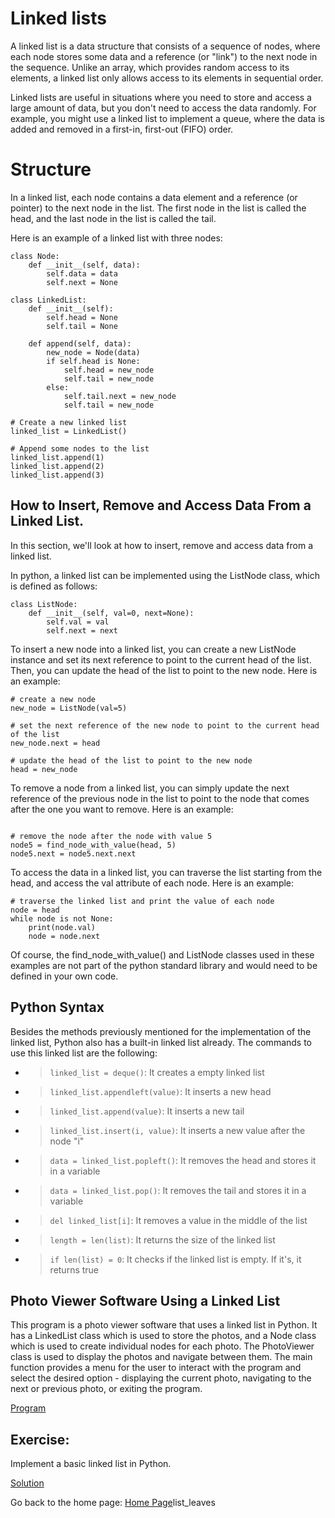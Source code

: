 # Linked lists 

A linked list is a data structure that consists of a sequence of nodes, where each node stores some data and a reference (or "link") to the next node in the sequence. Unlike an array, which provides random access to its elements, a linked list only allows access to its elements in sequential order.

Linked lists are useful in situations where you need to store and access a large amount of data, but you don't need to access the data randomly. For example, you might use a linked list to implement a queue, where the data is added and removed in a first-in, first-out (FIFO) order.

# Structure 

In a linked list, each node contains a data element and a reference (or pointer) to the next node in the list. The first node in the list is called the head, and the last node in the list is called the tail.

Here is an example of a linked list with three nodes:

```
class Node:
    def __init__(self, data):
        self.data = data
        self.next = None

class LinkedList:
    def __init__(self):
        self.head = None
        self.tail = None

    def append(self, data):
        new_node = Node(data)
        if self.head is None:
            self.head = new_node
            self.tail = new_node
        else:
            self.tail.next = new_node
            self.tail = new_node

# Create a new linked list
linked_list = LinkedList()

# Append some nodes to the list
linked_list.append(1)
linked_list.append(2)
linked_list.append(3)

```
## How to Insert, Remove and Access Data From a Linked List.

In this section, we'll look at how to insert, remove and access data from a linked list.

In python, a linked list can be implemented using the ListNode class, which is defined as follows:

```
class ListNode:
    def __init__(self, val=0, next=None):
        self.val = val
        self.next = next
```

To insert a new node into a linked list, you can create a new ListNode instance and set its next reference to point to the current head of the list. Then, you can update the head of the list to point to the new node. Here is an example:

``` 
# create a new node
new_node = ListNode(val=5)

# set the next reference of the new node to point to the current head of the list
new_node.next = head

# update the head of the list to point to the new node
head = new_node

``` 

To remove a node from a linked list, you can simply update the next reference of the previous node in the list to point to the node that comes after the one you want to remove. Here is an example:

```

# remove the node after the node with value 5
node5 = find_node_with_value(head, 5)
node5.next = node5.next.next

```

To access the data in a linked list, you can traverse the list starting from the head, and access the val attribute of each node. Here is an example:

```
# traverse the linked list and print the value of each node
node = head
while node is not None:
    print(node.val)
    node = node.next
```

Of course, the find_node_with_value() and ListNode classes used in these examples are not part of the python standard library and would need to be defined in your own code.

## Python Syntax

Besides the methods previously mentioned for the implementation of the linked list, Python also has a built-in linked list already. The commands to use this linked list are the following:

* >``` linked_list = deque() ```: It creates a empty linked list
* >``` linked_list.appendleft(value) ```: It inserts a new head
* >``` linked_list.append(value) ```: It inserts a new tail
* >``` linked_list.insert(i, value) ```: It inserts a new value after the node "i"
* >``` data = linked_list.popleft() ```: It removes the head and stores it in a variable
* >``` data = linked_list.pop() ```: It removes the tail and stores it in a variable
* >``` del linked_list[i] ```: It removes a value in the middle of the list
* >``` length = len(list) ```: It returns the size of the linked list
* >``` if len(list) = 0 ```: It checks if the linked list is empty. If it's, it returns true

##  Photo Viewer Software Using a Linked List

This program is a photo viewer software that uses a linked list in Python. It has a LinkedList class which is used to store the photos, and a Node class which is used to create individual nodes for each photo. The PhotoViewer class is used to display the photos and navigate between them. The main function provides a menu for the user to interact with the program and select the desired option - displaying the current photo, navigating to the next or previous photo, or exiting the program.

[Program](photo_vw.py)


## Exercise:

Implement a basic linked list in Python. 

[Solution](linked-list.py)

Go back to the home page: [Home Page](1-welcome.md)list_leaves